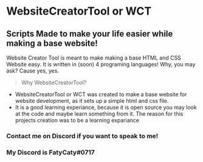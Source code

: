 # WebsiteCreatorTool or WCT

## Scripts Made to make your life easier while making a base website!
Website Creator Tool is meant to make making a base HTML and CSS Website easy. It is
written in (soon) 4 programing languages! Why, you may ask? Cause yes, yes.

> Why WebsiteCreatorTool?
- WebsiteCreatorTool or WCT was created to make a base website for website development, as it sets up a simple html and css file.
- It is a good learning experiance, because it is open source you may look at the code and maybe learn something from it. The reason for this projects creation was to be a learning expariance


### Contact me on Discord if you want to speak to me!
### My Discord is FatyCaty#0717 
